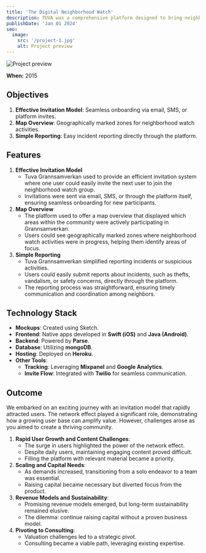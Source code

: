 ```yaml
---
title: 'The Digital Neighborhood Watch'
description: TUVA was a comprehensive platform designed to bring neighbors together and foster peace of mind
publishDate: 'Jan 01 2024'
seo:
  image:
    src: '/project-1.jpg'
    alt: Project preview
---
```


![Project preview](/project-1.jpg)

**When:**
2015

## Objectives

1. **Effective Invitation Model**: Seamless onboarding via email, SMS, or platform invites.
2. **Map Overview**: Geographically marked zones for neighborhood watch activities.
3. **Simple Reporting**: Easy incident reporting directly through the platform.

## Features

1. **Effective Invitation Model**
   - Tuva Grannsamverkan used to provide an efficient invitation system where one user could easily invite the next user to join the neighborhood watch group.
   - Invitations were sent via email, SMS, or through the platform itself, ensuring seamless onboarding for new participants.
2. **Map Overview**
   - The platform used to offer a map overview that displayed which areas within the community were actively participating in Grannsamverkan.
   - Users could see geographically marked zones where neighborhood watch activities were in progress, helping them identify areas of focus.
3. **Simple Reporting**
   - Tuva Grannsamverkan simplified reporting incidents or suspicious activities.
   - Users could easily submit reports about incidents, such as thefts, vandalism, or safety concerns, directly through the platform.
   - The reporting process was straightforward, ensuring timely communication and coordination among neighbors.

## Technology Stack

- **Mockups**: Created using Sketch.
- **Frontend**: Native apps developed in **Swift (iOS)** and **Java (Android)**.
- **Backend**: Powered by **Parse**.
- **Database**: Utilizing **mongoDB**.
- **Hosting**: Deployed on **Heroku**.
- **Other Tools**:
  - **Tracking**: Leveraging **Mixpanel** and **Google Analytics**.
  - **Invite Flow**: Integrated with **Twilio** for seamless communication.

## Outcome

We embarked on an exciting journey with an invitation model that rapidly attracted users. The network effect played a significant role, demonstrating how a growing user base can amplify value. However, challenges arose as you aimed to create a thriving community.

1. **Rapid User Growth and Content Challenges**:
   - The surge in users highlighted the power of the network effect.
   - Despite daily users, maintaining engaging content proved difficult.
   - Filling the platform with relevant material became a priority.
2. **Scaling and Capital Needs**:
   - As demands increased, transitioning from a solo endeavor to a team was essential.
   - Raising capital became necessary but diverted focus from the product.
3. **Revenue Models and Sustainability**:
   - Promising revenue models emerged, but long-term sustainability remained elusive.
   - The dilemma: continue raising capital without a proven business model.
4. **Pivoting to Consulting**:
   - Valuation challenges led to a strategic pivot.
   - Consulting became a viable path, leveraging existing expertise.

